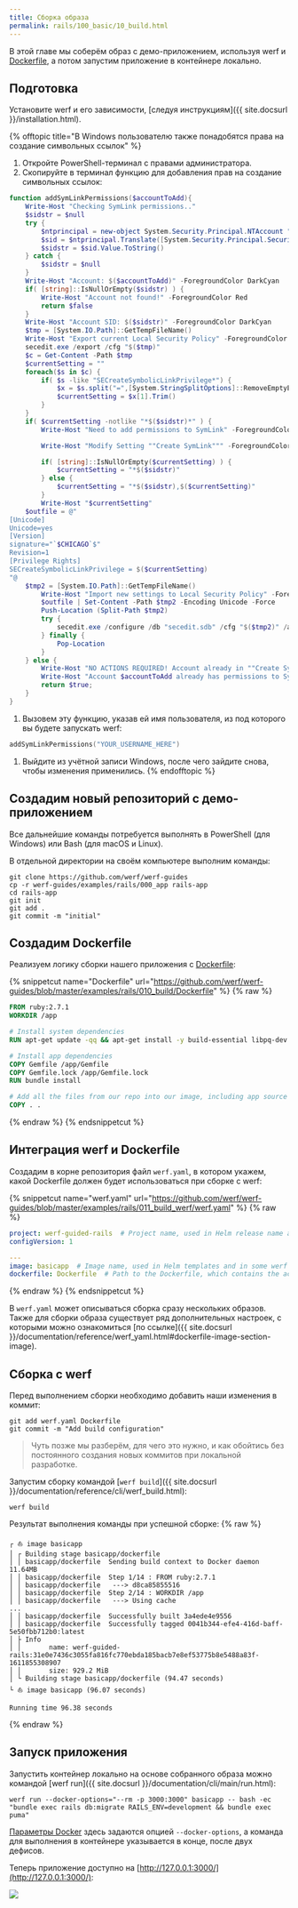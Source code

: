 ```yaml
---
title: Сборка образа
permalink: rails/100_basic/10_build.html
---
```


В этой главе мы соберём образ с демо-приложением, используя werf и [Dockerfile](https://docs.docker.com/engine/reference/builder/), а потом запустим приложение в контейнере локально.

## Подготовка

Установите werf и его зависимости, [следуя инструкциям]({{ site.docsurl }}/installation.html).

{% offtopic title="В Windows пользователю также понадобятся права на создание символьных ссылок" %}
1. Откройте PowerShell-терминал с правами администратора.
1. Скопируйте в терминал функцию для добавления прав на создание символьных ссылок:
```powershell
function addSymLinkPermissions($accountToAdd){
    Write-Host "Checking SymLink permissions.."
    $sidstr = $null
    try {
        $ntprincipal = new-object System.Security.Principal.NTAccount "$accountToAdd"
        $sid = $ntprincipal.Translate([System.Security.Principal.SecurityIdentifier])
        $sidstr = $sid.Value.ToString()
    } catch {
        $sidstr = $null
    }
    Write-Host "Account: $($accountToAdd)" -ForegroundColor DarkCyan
    if( [string]::IsNullOrEmpty($sidstr) ) {
        Write-Host "Account not found!" -ForegroundColor Red
        return $false
    }
    Write-Host "Account SID: $($sidstr)" -ForegroundColor DarkCyan
    $tmp = [System.IO.Path]::GetTempFileName()
    Write-Host "Export current Local Security Policy" -ForegroundColor DarkCyan
    secedit.exe /export /cfg "$($tmp)" 
    $c = Get-Content -Path $tmp 
    $currentSetting = ""
    foreach($s in $c) {
        if( $s -like "SECreateSymbolicLinkPrivilege*") {
            $x = $s.split("=",[System.StringSplitOptions]::RemoveEmptyEntries)
            $currentSetting = $x[1].Trim()
        }
    }
    if( $currentSetting -notlike "*$($sidstr)*" ) {
        Write-Host "Need to add permissions to SymLink" -ForegroundColor Yellow

        Write-Host "Modify Setting ""Create SymLink""" -ForegroundColor DarkCyan

        if( [string]::IsNullOrEmpty($currentSetting) ) {
            $currentSetting = "*$($sidstr)"
        } else {
            $currentSetting = "*$($sidstr),$($currentSetting)"
        }
        Write-Host "$currentSetting"
    $outfile = @"
[Unicode]
Unicode=yes
[Version]
signature="`$CHICAGO`$"
Revision=1
[Privilege Rights]
SECreateSymbolicLinkPrivilege = $($currentSetting)
"@
    $tmp2 = [System.IO.Path]::GetTempFileName()
        Write-Host "Import new settings to Local Security Policy" -ForegroundColor DarkCyan
        $outfile | Set-Content -Path $tmp2 -Encoding Unicode -Force
        Push-Location (Split-Path $tmp2)
        try {
            secedit.exe /configure /db "secedit.sdb" /cfg "$($tmp2)" /areas USER_RIGHTS 
        } finally { 
            Pop-Location
        }
    } else {
        Write-Host "NO ACTIONS REQUIRED! Account already in ""Create SymLink""" -ForegroundColor DarkCyan
        Write-Host "Account $accountToAdd already has permissions to SymLink" -ForegroundColor Green
        return $true;
    }
}
```
1. Вызовем эту функцию, указав ей имя пользователя, из под которого вы будете запускать werf:
```powershell
addSymLinkPermissions("YOUR_USERNAME_HERE")
```
1. Выйдите из учётной записи Windows, после чего зайдите снова, чтобы изменения применились.
{% endofftopic %}

## Создадим новый репозиторий с демо-приложением

Все дальнейшие команды потребуется выполнять в PowerShell (для Windows) или Bash (для macOS и Linux).

В отдельной директории на своём компьютере выполним команды:
```shell
git clone https://github.com/werf/werf-guides
cp -r werf-guides/examples/rails/000_app rails-app
cd rails-app
git init
git add .
git commit -m "initial"
```

## Создадим Dockerfile

Реализуем логику сборки нашего приложения с [Dockerfile](https://docs.docker.com/engine/reference/builder/):

{% snippetcut name="Dockerfile" url="https://github.com/werf/werf-guides/blob/master/examples/rails/010_build/Dockerfile" %}
{% raw %}
```Dockerfile
FROM ruby:2.7.1
WORKDIR /app

# Install system dependencies
RUN apt-get update -qq && apt-get install -y build-essential libpq-dev libxml2-dev libxslt1-dev curl

# Install app dependencies
COPY Gemfile /app/Gemfile
COPY Gemfile.lock /app/Gemfile.lock
RUN bundle install

# Add all the files from our repo into our image, including app source code
COPY . .
```
{% endraw %}
{% endsnippetcut %}

## Интеграция werf и Dockerfile

Создадим в корне репозитория файл `werf.yaml`, в котором укажем, какой Dockerfile должен будет использоваться при сборке с werf:

{% snippetcut name="werf.yaml" url="https://github.com/werf/werf-guides/blob/master/examples/rails/011_build_werf/werf.yaml" %}
{% raw %}
```yaml
project: werf-guided-rails  # Project name, used in Helm release name and Namespace name by default.
configVersion: 1

---
image: basicapp  # Image name, used in Helm templates and in some werf commands.
dockerfile: Dockerfile  # Path to the Dockerfile, which contains the actual build instructions.
```
{% endraw %}
{% endsnippetcut %}

В `werf.yaml` может описываться сборка сразу нескольких образов. Также для сборки образа существует ряд дополнительных настроек, с которыми можно ознакомиться [по ссылке]({{ site.docsurl }}/documentation/reference/werf_yaml.html#dockerfile-image-section-image).

## Сборка с werf

Перед выполнением сборки необходимо добавить наши изменения в коммит:
```shell
git add werf.yaml Dockerfile
git commit -m "Add build configuration"
```

> Чуть позже мы разберём, для чего это нужно, и как обойтись без постоянного создания новых коммитов при локальной разработке.

Запустим сборку командой [`werf build`]({{ site.docsurl }}/documentation/reference/cli/werf_build.html):
```shell
werf build
```

Результат выполнения команды при успешной сборке:
{% raw %}
```shell
┌ ⛵ image basicapp
│ ┌ Building stage basicapp/dockerfile
│ │ basicapp/dockerfile  Sending build context to Docker daemon  11.64MB
│ │ basicapp/dockerfile  Step 1/14 : FROM ruby:2.7.1
│ │ basicapp/dockerfile   ---> d8ca85855516
│ │ basicapp/dockerfile  Step 2/14 : WORKDIR /app
│ │ basicapp/dockerfile   ---> Using cache
...
│ │ basicapp/dockerfile  Successfully built 3a4ede4e9556
│ │ basicapp/dockerfile  Successfully tagged 0041b344-efe4-416d-baff-5e50fbb712b0:latest
│ ├ Info
│ │       name: werf-guided-rails:31e0e7436c3055fa816fc770ebda185bacb7e8ef53775b8e5488a83f-1611855308907
│ │       size: 929.2 MiB
│ └ Building stage basicapp/dockerfile (94.47 seconds)
└ ⛵ image basicapp (96.07 seconds)

Running time 96.38 seconds
```
{% endraw %}

## Запуск приложения

Запустить контейнер локально на основе собранного образа можно командой [werf run]({{ site.docsurl }}/documentation/cli/main/run.html):
```shell
werf run --docker-options="--rm -p 3000:3000" basicapp -- bash -ec "bundle exec rails db:migrate RAILS_ENV=development && bundle exec puma"
```

[Параметры Docker](https://docs.docker.com/engine/reference/run/) здесь задаются опцией `--docker-options`, а команда для выполнения в контейнере указывается в конце, после двух дефисов.

Теперь приложение доступно на [http://127.0.0.1:3000/](http://127.0.0.1:3000/):

![](/images/rails/100_10_app_in_browser.png)

<div id="go-forth-button">
    <go-forth url="20_cluster.html" label="Подготовка кластера" framework="{{ page.label_framework }}" ci="{{ page.label_ci }}" guide-code="{{ page.guide_code }}" base-url="{{ site.baseurl }}"></go-forth>
</div>
